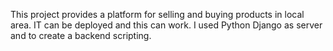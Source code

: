 This project provides a platform for selling and buying products in local area.
IT can be deployed and this can work.
I used Python Django as server and to create a backend scripting.
